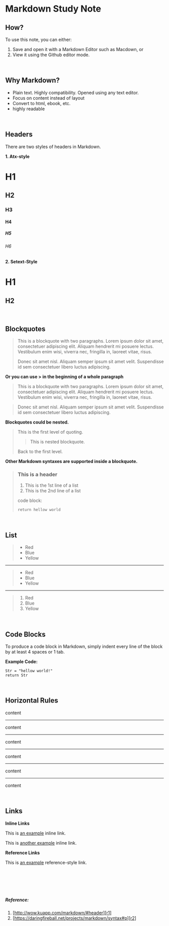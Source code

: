 # Markdown Study Note

## How?

To use this note, you can either:

1. Save and open it with a Markdown Editor such as Macdown, or
2. View it using the Github editor mode.
</br>

## Why Markdown? 

- Plain text. Highly compatibility. Opened using any text editor.
- Focus on content instead of layout
- Convert to html, ebook, etc.
- highly readable
</br>

## Headers

There are two styles of headers in Markdown.

**1. Atx-style**

# H1
## H2
### H3
#### H4
##### H5
###### H6


**2. Setext-Style**


H1
=======

H2
--------

</br>

## Blockquotes
> This is a blockquote with two paragraphs. Lorem ipsum dolor sit amet,
> consectetuer adipiscing elit. Aliquam hendrerit mi posuere lectus.
> Vestibulum enim wisi, viverra nec, fringilla in, laoreet vitae, risus.
> 
> Donec sit amet nisl. Aliquam semper ipsum sit amet velit. Suspendisse
> id sem consectetuer libero luctus adipiscing.

**Or you can use > in the beginning of a whole paragraph**

> This is a blockquote with two paragraphs. Lorem ipsum dolor sit amet,
consectetuer adipiscing elit. Aliquam hendrerit mi posuere lectus.
Vestibulum enim wisi, viverra nec, fringilla in, laoreet vitae, risus.

> Donec sit amet nisl. Aliquam semper ipsum sit amet velit. Suspendisse
id sem consectetuer libero luctus adipiscing.

**Blockquotes could be nested.**

> This is the first level of quoting.
>
> > This is nested blockquote.
>
> Back to the first level.
> 


**Other Markdown syntaxes are supported inside a blockquote.**

> ### This is a header
> 
> 1.   This is the 1st line of a list
> 2.   This is the 2nd line of a list
> 
> code block:
> 
>     return hellow world

</br>

## List

> * Red
> * Blue
> * Yellow

***

> + Red
> + Blue
> + Yellow

***

> 1. Red
> 2. Blue
> 3. Yellow

</br>

## Code Blocks
To produce a code block in Markdown, simply indent every line of the block by at least 4 spaces or 1 tab.

**Example Code:**

	Str = "hellow world!"
	return Str

</br>

## Horizontal Rules

content

* * *

content

***

content

*****

content

- - -

content

---------------------------------------

content

</br>

## Links

**Inline Links**

This is [an example](http://example.com/ "Title") inline link.

This is [another example](http://example.com/ "Title") inline link.

**Reference Links**

This is [an example][id] reference-style link.


[id]: http://example.com/  "Optional Title Here"


</br></br></br></br>

##### Reference: 
1. [http://wow.kuapp.com/markdown/#header][r1]
2. [https://daringfireball.net/projects/markdown/syntax#p][r2]

[r1]:http://wow.kuapp.com/markdown/#header
[r2]:https://daringfireball.net/projects/markdown/syntax#p
